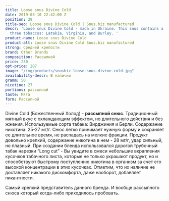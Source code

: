 ```yaml
---
title: Loose snus Divine Cold
date: 2019-03-10 22:42:00 Z
position: 29
title-seo: Loose snus Divine Cold | Snus.biz manufactured
descr: 'Loose snus Divine Cold - mada in Ukraine. This snus contains a mixture of
  three tobaccos: Latakia, Virginia, and Burley. '
product-name: Loose snus Divine Cold
product-alt: Loose snus Divine Cold Snus.biz manufactured
strong: Средней крепости
brand: Other Brands
composition: Рассыпной
price: 230
opt-price: 207
image: "/img/products/snusbiz-loose-snus-divine-cold.jpg"
availability-descr: В наличии
gramm: 50
nicotine: 27
portions: рассыпной
taste: Мята
form: Рассыпной
---
```


Divine Cold (Божественный Холод) - **рассыпной снюс**.
Традиционный мятный вкус с охлаждающим эффектом, но длительного действия и без жжения. Используемые сорта табака: Вирджиния и Берли. Содержание никотина: 25-27 мг/г.
Снюс легко принимает нужную форму и сохраняет ее длительное время, не распадась на мелкие фракции. Продукт довольно крепкий, содержание никотина в нем - 28 мг/г, удар сильный, но плавный. При создании бленда использовался дорогой трубочный табак нарезки “Long cut” - Вы увидите в смеси небольшие вкрапления кусочков табачного листа, которые не только украшают продукт, но и способствуют быстрому поступлению никотина в организм за счет его высокой концентрации в этих кусочках. Отметим, что их наличие не доставляет никакого дискомфорта, даже наоборот, добавляет пикантности.

Самый крепкий представитель данного бренда. И вообще рассыпного снюса который когда-либо приходилось пробовать.